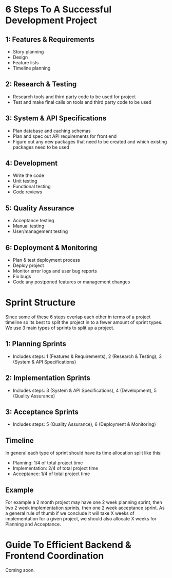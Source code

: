 # 6 Steps To A Successful Development Project

## 1: Features & Requirements
- Story planning
- Design
- Feature lists
- Timeline planning

## 2: Research & Testing
- Research tools and third party code to be used for project
- Test and make final calls on tools and third party code to be used 

## 3: System & API Specifications
- Plan database and caching schemas
- Plan and spec out API requirements for front end
- Figure out any new packages that need to be created and which existing packages need to be used

## 4: Development
- Write the code
- Unit testing
- Functional testing
- Code reviews

## 5: Quality Assurance
- Acceptance testing
- Manual testing
- User/management testing

## 6: Deployment & Monitoring
- Plan & test deployment process
- Deploy project
- Monitor error logs and user bug reports
- Fix bugs
- Code any postponed features or management changes

# Sprint Structure
Since some of these 6 steps overlap each other in terms of a project timeline so its best to split the project in to a fewer amount of sprint types. We use 3 main types of sprints to split up a project.

## 1: Planning Sprints
- Includes steps: 1 (Features & Requirements), 2 (Research & Testing), 3 (System & API Specifications)

## 2: Implementation Sprints
- Includes steps: 3 (System & API Specifications), 4 (Development), 5 (Quality Assurance)

## 3: Acceptance Sprints
- Includes steps: 5 (Quality Assurance), 6 (Deployment & Monitoring)

## Timeline

In general each type of sprint should have its time allocation split like this:

- Planning: 1/4 of total project time
- Implementation: 2/4 of total project time
- Acceptance: 1/4 of total project time

## Example
For example a 2 month project may have one 2 week planning sprint, then two 2 week implementation sprints, then one 2 week acceptance sprint. As a general rule of thumb if we conclude it will take X weeks of implementation for a given project, we should also allocate X weeks for Planning and Acceptance.

# Guide To Efficient Backend & Frontend Coordination
Coming soon.